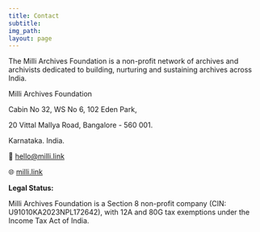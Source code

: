 ```yaml
---
title: Contact
subtitle:
img_path: 
layout: page
---
```


The Milli Archives Foundation is a non-profit network of archives and archivists dedicated to building, nurturing and sustaining archives across India.

Milli Archives Foundation

Cabin No 32, WS No 6, 102 Eden Park,

20 Vittal Mallya Road, Bangalore - 560 001.

Karnataka. India.

📧 <a href="mailto:hello@milli.link">hello@milli.link</a>

🌐 [milli.link](https://milli.link)

**Legal Status:**

Milli Archives Foundation is a Section 8 non-profit company (CIN: U91010KA2023NPL172642), with 12A and 80G tax exemptions under the Income Tax Act of India.


<!-- 
---
title: Get in Touch
img_path: 
form_id: contactForm
form_fields:
  - type: text
    name: name
    label: Name
    default_value: Your name
    is_required: true
  - type: email
    name: email
    label: Email
    default_value: Your email address
    is_required: true
  - type: select
    name: subject
    label: Subject
    default_value: Please select
    options:
      - Error on the site
      - Sponsorship
      - Other
  - type: textarea
    name: message
    label: Message
    default_value: Your message
  - type: checkbox
    name: consent
    label: >-
      I understand that this form is storing my submitted information so I can
      be contacted.
submit_label: Send Message
layout: contact
---


-->
